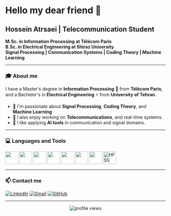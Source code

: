 # Hello my dear friend 👋

## Hossein Atrsaei | Telecommunication Student  
**M.Sc. in Information Processing at Télécom Paris**  
**B.Sc. in Electrical Engineering at Shiraz University**  
**Signal Processing | Communication Systems | Coding Theory | Machine Learning**

---

### 🎓 About me
I have a Master's degree in **Information Processing** 📡 from **Télécom Paris**, and a Bachelor's in **Electrical Engineering** ⚡ from **University of Tehran**.

- 🎯 I'm passionate about **Signal Processing**, **Coding Theory**, and **Machine Learning**
- 📶 I also enjoy working on **Telecommunications**, and real-time systems.
- 🤖 I like applying **AI tools** in communication and signal domains.

---

### 💻 Languages and Tools
<p>
<img src="https://cdn.jsdelivr.net/gh/devicons/devicon/icons/python/python-original.svg" width="40"/>
<img src="https://cdn.jsdelivr.net/gh/devicons/devicon/icons/c/c-original.svg" width="40"/>
<img src="https://cdn.jsdelivr.net/gh/devicons/devicon/icons/matlab/matlab-original.svg" width="40"/>
<img src="https://cdn.jsdelivr.net/gh/devicons/devicon/icons/linux/linux-original.svg" width="40"/>
<img src="https://cdn.jsdelivr.net/gh/devicons/devicon/icons/latex/latex-original.svg" width="40"/>
<img src="https://cdn.jsdelivr.net/gh/devicons/devicon/icons/git/git-original.svg" width="40"/>
<img src="https://cdn.jsdelivr.net/gh/devicons/devicon/icons/photoshop/photoshop-line.svg" width="40"/>
<img src="./assets/hfss.png" width="40" title="HFSS"/>
</p>

---

### 📫 Contact me

[![LinkedIn](https://img.shields.io/badge/LinkedIn-blue?logo=linkedin)](https://www.linkedin.com/in/hossein-atrsaei-9bb3a8284/)
[![Gmail](https://img.shields.io/badge/Gmail-red?logo=gmail)](mailto:hatrsaei@gmail.com)
[![GitHub](https://img.shields.io/badge/GitHub-black?logo=github)](https://github.com/HosseinAtrsaei)

---

<p align="center">
  <img src="https://komarev.com/ghpvc/?username=HosseinAtrsaei&style=flat-square" alt="profile views"/>
</p>
